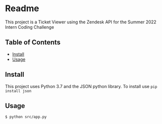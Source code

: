 # Readme

This project is a Ticket Viewer using the Zendesk API for the Summer 2022 Intern Coding Challenge

## Table of Contents

- [Install](#install)
- [Usage](#usage)

## Install

This project uses Python 3.7 and the JSON python library.
To install use ```pip install json```

## Usage

```
$ python src/app.py
```
